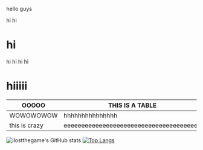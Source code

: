 hello guys


hi
hi
# hi

hi
hi
hi
hi

# hiiiii

| OOOOO | THIS IS A TABLE |
| ---   |  ---            |
| WOWOWOWOW | hhhhhhhhhhhhhhh |
| this is crazy | eeeeeeeeeeeeeeeeeeeeeeeeeeeeeeeeeeeeeee |
![ilostthegame's GitHub stats](https://github-readme-stats.vercel.app/api?username=ilostthegame&show_icons=true&theme=synthwave)
[![Top Langs](https://github-readme-stats.vercel.app/api/top-langs/?username=ilostthegame)](https://github.com/anuraghazra/github-readme-stats)
